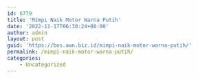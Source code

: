 ```yaml
---
id: 6779
title: 'Mimpi Naik Motor Warna Putih'
date: '2022-11-17T06:30:24+00:00'
author: admin
layout: post
guid: 'https://bos.awn.biz.id/mimpi-naik-motor-warna-putih/'
permalink: /mimpi-naik-motor-warna-putih/
categories:
    - Uncategorized
---
```


